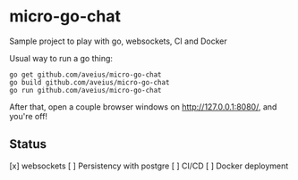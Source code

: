 # micro-go-chat
Sample project to play with go, websockets, CI and Docker

Usual way to run a go thing:

    go get github.com/aveius/micro-go-chat
    go build github.com/aveius/micro-go-chat
    go run github.com/aveius/micro-go-chat

After that, open a couple browser windows on http://127.0.0.1:8080/, and you're off!



## Status
[x] websockets
[ ] Persistency with postgre
[ ] CI/CD
[ ] Docker deployment
